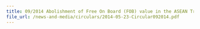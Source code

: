 ```yaml
---
title: 09/2014 Abolishment of Free On Board (FOB) value in the ASEAN Trade In Goods Agreement (ATIGA) Preferential Certificate of Origin (CO) Form D and ASEAN-Korea Free Trade Agreement (AKFTA) Preferential CO Form AK
file_url: /news-and-media/circulars/2014-05-23-Circular092014.pdf
---
```

